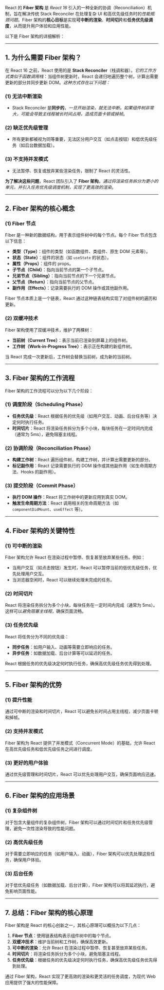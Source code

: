 React 的 **Fiber 架构** 是 *React 16* 引入的一种全新的协调（Reconciliation）机制，旨在解决传统 Stack Reconciler 在处理复杂 UI 和高优先级任务时的*性能瓶颈问题*。Fiber 架构的**核心目标**是实现**可中断的渲染**、**时间切片**和**任务优先级调度**，从而提升用户体验和应用性能。

以下是 Fiber 架构的详细解析：

---

## 1. **为什么需要 Fiber 架构？**
在 React 16 之前，React 使用的是 **Stack Reconciler**（栈调和器）。*它的工作方式类似于函数调用栈*：当组件树更新时，React 会递归地遍历整个树，计算出需要更新的部分并同步更新 DOM。*这种方式存在以下问题：*

### (1) **无法中断渲染**
- Stack Reconciler 是**同步的**，*一旦开始渲染，就无法中断。如果组件树非常大，可能会导致主线程被长时间占用，造成页面卡顿或掉帧*。
  
### (2) **缺乏优先级管理**
- 所有更新都被视为同等重要，无法区分用户交互（如点击按钮）和低优先级任务（如后台数据加载）。
  
### (3) **不支持并发模式**
- 无法暂停、恢复或放弃某些渲染任务，限制了 React 的灵活性。

**为了解决这些问题**，React 团队引入了 **Fiber 架构**，*通过将渲染任务拆分为更小的单元，并引入任务优先级调度机制，实现了更高效的渲染*。

---

## 2. **Fiber 架构的核心概念**

### (1) **Fiber 节点**
Fiber 是一种新的数据结构，用于表示组件树中的每个节点。每个 Fiber 节点包含以下信息：
- **类型（Type）**：组件的类型（如函数组件、类组件、原生 DOM 元素等）。
- **状态（State）**：组件的状态（如 `useState` 的状态）。
- **属性（Props）**：组件的 props。
- **子节点（Child）**：指向当前节点的第一个子节点。
- **兄弟节点（Sibling）**：指向当前节点的下一个兄弟节点。
- **父节点（Return）**：指向当前节点的父节点。
- **副作用（Effects）**：记录需要执行的 DOM 操作或其他副作用。

Fiber 节点本质上是一个链表，React 通过这种链表结构实现了对组件树的遍历和更新。

### (2) **双缓冲技术**
Fiber 架构使用了双缓冲技术，维护了两棵树：
- **当前树（Current Tree）**：表示当前已渲染到屏幕上的组件树。
- **工作树（Work-in-Progress Tree）**：表示正在构建的新组件树。

当 React 完成一次更新后，工作树会替换当前树，成为新的当前树。

---

## 3. **Fiber 架构的工作流程**

Fiber 架构的工作流程可以分为以下几个阶段：

### (1) **调度阶段（Scheduling Phase）**
- **任务优先级**：React 根据任务的优先级（如用户交互、动画、后台任务等）决定何时执行任务。
- **时间切片**：React 将渲染任务拆分为多个小块，每块任务在一定时间内完成（通常为 5ms），避免阻塞主线程。

### (2) **协调阶段（Reconciliation Phase）**
- **构建工作树**：React 遍历组件树，构建工作树，并计算出需要更新的部分。
- **标记副作用**：React 记录需要执行的 DOM 操作或其他副作用（如生命周期方法、Hooks 的副作用）。

### (3) **提交阶段（Commit Phase）**
- **执行 DOM 操作**：React 将工作树中的更新应用到真实 DOM。
- **触发生命周期方法**：React 调用相关的生命周期方法（如 `componentDidMount`、`useEffect` 等）。

---

## 4. **Fiber 架构的关键特性**

### (1) **可中断的渲染**
Fiber 架构允许 React 在渲染过程中暂停、恢复甚至放弃某些任务。例如：
- 当用户交互（如点击按钮）发生时，React 可以暂停当前的低优先级任务，优先处理用户交互。
- 当浏览器空闲时，React 可以继续处理未完成的任务。

### (2) **时间切片**
React 将渲染任务拆分为多个小块，每块任务在一定时间内完成（通常为 5ms）。这样可以*避免阻塞主线程*，确保页面流畅。

### (3) **任务优先级**
React 将任务分为不同的优先级：
- **同步任务**：如用户输入、动画等需要立即响应的任务。
- **异步任务**：如数据加载、后台计算等可以延迟的任务。

React 根据任务的优先级决定何时执行任务，确保高优先级任务优先得到处理。

---

## 5. **Fiber 架构的优势**

### (1) **提升性能**
通过可中断的渲染和时间切片，React 可以避免长时间占用主线程，减少页面卡顿和掉帧。

### (2) **支持并发模式**
Fiber 架构为 React 提供了并发模式（Concurrent Mode）的基础，允许 React 在高优先级任务和低优先级任务之间进行调度。

### (3) **更好的用户体验**
通过优先级管理和时间切片，React 可以优先处理用户交互，确保页面响应迅速。

---

## 6. **Fiber 架构的应用场景**

### (1) **复杂组件树**
对于包含大量组件的复杂组件树，Fiber 架构可以通过时间切片和任务优先级管理，避免一次性渲染导致的性能问题。

### (2) **高优先级任务**
对于需要立即响应的任务（如用户输入、动画），Fiber 架构可以优先处理这些任务，确保用户体验。

### (3) **后台任务**
对于低优先级任务（如数据加载、后台计算），Fiber 架构可以将其延迟执行，避免影响页面性能。

---

## 7. **总结：Fiber 架构的核心原理**
Fiber 架构是 React 的核心创新之一，其核心原理可以概括为以下几点：
1. **Fiber 节点**：使用链表结构表示组件树中的每个节点。
2. **双缓冲技术**：维护当前树和工作树，确保高效更新。
3. **可中断的渲染**：允许 React 在渲染过程中暂停、恢复甚至放弃某些任务。
4. **时间切片**：将渲染任务拆分为多个小块，避免阻塞主线程。
5. **任务优先级**：根据任务的优先级决定何时执行任务，确保高优先级任务优先得到处理。

通过 Fiber 架构，React 实现了更高效的渲染和更灵活的任务调度，为现代 Web 应用提供了强大的性能保障。